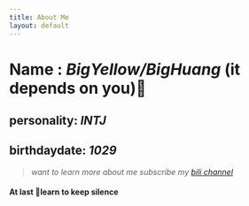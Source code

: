 ```yaml
---
title: About Me
layout: default  
---
```

# Name : *BigYellow/BigHuang* (it depends on you)🙈
## personality: *INTJ*
## birthdaydate: *1029*
> *want to learn more about me subscribe my [bili channel](https://space.bilibili.com/456404910?spm_id_from=333.1007.0.0)*

#### At last 🍎learn to keep silence
